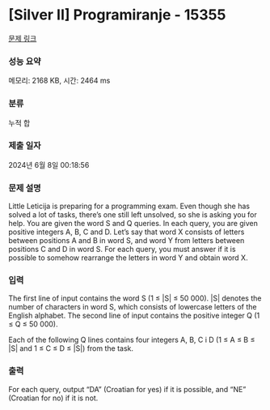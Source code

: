 # [Silver II] Programiranje - 15355 

[문제 링크](https://www.acmicpc.net/problem/15355) 

### 성능 요약

메모리: 2168 KB, 시간: 2464 ms

### 분류

누적 합

### 제출 일자

2024년 6월 8일 00:18:56

### 문제 설명

<p>Little Leticija is preparing for a programming exam. Even though she has solved a lot of tasks, there’s one still left unsolved, so she is asking you for help. You are given the word S and Q queries. In each query, you are given positive integers A, B, C and D. Let’s say that word X consists of letters between positions A and B in word S, and word Y from letters between positions C and D in word S. For each query, you must answer if it is possible to somehow rearrange the letters in word Y and obtain word X.</p>

### 입력 

 <p>The first line of input contains the word S (1 ≤ |S| ≤ 50 000). |S| denotes the number of characters in word S, which consists of lowercase letters of the English alphabet. The second line of input contains the positive integer Q (1 ≤ Q ≤ 50 000).</p>

<p>Each of the following Q lines contains four integers A, B, C i D (1 ≤ A ≤ B ≤ |S| and 1 ≤ C ≤ D ≤ |S|) from the task.</p>

### 출력 

 <p>For each query, output “DA” (Croatian for yes) if it is possible, and “NE” (Croatian for no) if it is not.</p>

